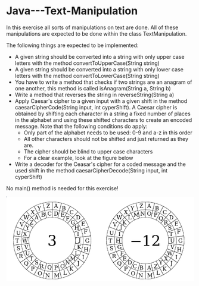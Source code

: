 # Java---Text-Manipulation
In this exercise all sorts of manipulations on text are done. All of these manipulations are expected to be done within the class TextManipulation.

The following things are expected to be implemented:

- A given string should be converted into a string with only upper case letters with the method convertToUpperCase(String string)
- A given string should be converted into a string with only lower case letters with the method convertToLowerCase(String string)
- You have to write a method that checks if two strings are an anagram of one another, this method is called isAnagram(String a, String b)
- Write a method that reverses the string in reverseString(String a)
- Apply Caesar's cipher to a given input with a given shift in the method caesarCipherCode(String input, int cyperShift). A Caesar cipher is obtained by shifting each character in a string a fixed number of places in the alphabet and using these shifted characters to create an encoded message. Note that the following conditions do apply:
  - Only part of the alphabet needs to be used: 0-9 and a-z in this order
  - All other characters should not be shifted and just returned as they are.
  - The cipher should be blind to upper case characters
  - For a clear example, look at the figure below
- Write a decoder for the Ceasar's cipher for a coded message and the used shift in the method caesarCipherDecode(String input, int cyperShift)
  
No main() method is needed for this exercise!

![myimage](CeasarCipher.png)